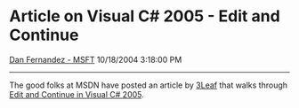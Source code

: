 <div id="page">

# Article on Visual C\# 2005 - Edit and Continue

[Dan Fernandez -
MSFT](https://social.msdn.microsoft.com/profile/Dan%20Fernandez%20-%20MSFT)
10/18/2004 3:18:00 PM

-----

<div id="content">

The good folks at MSDN have posted an article by
[3Leaf](http://www.3leaf.com/) that walks through [Edit and Continue in
Visual
C\# 2005](http://msdn.microsoft.com/vcsharp/default.aspx?pull=/library/en-us/dnvs05/html/edit_continue.asp).

</div>

</div>
